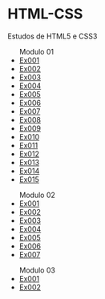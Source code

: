 # HTML-CSS
 Estudos de HTML5 e CSS3

<!--<ul style="columns: 3;">-->

<ul>Modulo 01
   <li><a href="modulo01/ex001/index.html">Ex001</a></li>
   <li><a href="modulo01/ex002/index.html">Ex002</a></li>
   <li><a href="modulo01/ex003/index.html">Ex003</a></li>
   <li><a href="modulo01/ex004/index.html">Ex004</a></li>
   <li><a href="modulo01/ex005/index.html">Ex005</a></li>
   <li><a href="modulo01/ex006/html4.html">Ex006</a></li>
   <li><a href="modulo01/ex007/index.html">Ex007</a></li>
   <li><a href="modulo01/ex008/index.html">Ex008</a></li>
   <li><a href="modulo01/ex009/index.html">Ex009</a></li>
   <li><a href="modulo01/ex010/index.html">Ex010</a></li>
   <li><a href="modulo01/ex011/index.html">Ex011</a></li>
   <li><a href="modulo01/ex012/index.html">Ex012</a></li>
   <li><a href="modulo01/ex013/index.html">Ex013</a></li>
   <li><a href="modulo01/ex014/index.html">Ex014</a></li>
   <li><a href="modulo01/ex015/index.html">Ex015</a></li>
</ul>

<ul>Modulo 02
   <li><a href="modulo02/ex001/cor01.html">Ex001</a></li> 
   <li><a href="modulo02/ex002/fontes.html">Ex002</a></li>
   <li><a href="modulo02/ex003/fonte01.html">Ex003</a></li>
   <li><a href="modulo02/ex004/seletor01.html">Ex004</a></li>
   <li><a href="modulo02/ex005/index.html">Ex005</a></li>
   <li><a href="modulo02/ex006/caixa01.html">Ex006</a></li>
   <li><a href="modulo02/ex007/android.html">Ex007</a></li>
</ul>

<ul>Modulo 03
   <li><a href="modulo03/ex001/fundo01.html">Ex001</a></li>
   <li><a href="modulo03/ex001/index.html">Ex002</a></li>
</ul>

<!--</ul>-->